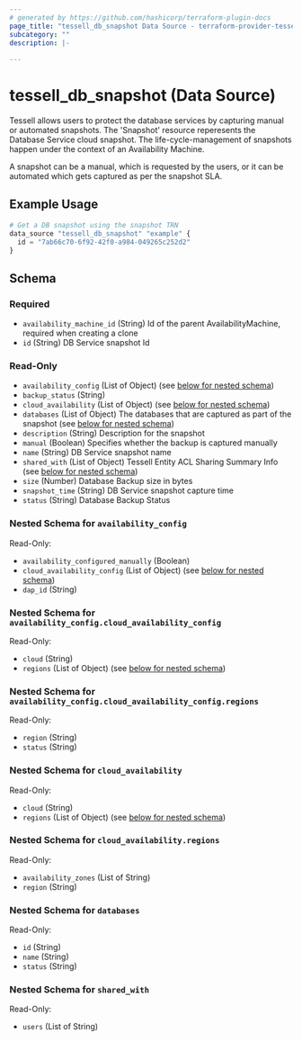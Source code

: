 ```yaml
---
# generated by https://github.com/hashicorp/terraform-plugin-docs
page_title: "tessell_db_snapshot Data Source - terraform-provider-tessell"
subcategory: ""
description: |-
  
---
```


# tessell_db_snapshot (Data Source)

Tessell allows users to protect the database services by capturing manual or automated snapshots. The 'Snapshot' resource reperesents the Database Service cloud snapshot. The life-cycle-management of snapshots happen under the context of an Availability Machine.

A snapshot can be a manual, which is requested by the users, or it can be automated which gets captured as per the snapshot SLA.

## Example Usage

```terraform
# Get a DB snapshot using the snapshot TRN
data_source "tessell_db_snapshot" "example" {
  id = "7ab66c70-6f92-42f0-a984-049265c252d2"
}
```

<!-- schema generated by tfplugindocs -->
## Schema

### Required

- `availability_machine_id` (String) Id of the parent AvailabilityMachine, required when creating a clone
- `id` (String) DB Service snapshot Id

### Read-Only

- `availability_config` (List of Object) (see [below for nested schema](#nestedatt--availability_config))
- `backup_status` (String)
- `cloud_availability` (List of Object) (see [below for nested schema](#nestedatt--cloud_availability))
- `databases` (List of Object) The databases that are captured as part of the snapshot (see [below for nested schema](#nestedatt--databases))
- `description` (String) Description for the snapshot
- `manual` (Boolean) Specifies whether the backup is captured manually
- `name` (String) DB Service snapshot name
- `shared_with` (List of Object) Tessell Entity ACL Sharing Summary Info (see [below for nested schema](#nestedatt--shared_with))
- `size` (Number) Database Backup size in bytes
- `snapshot_time` (String) DB Service snapshot capture time
- `status` (String) Database Backup Status

<a id="nestedatt--availability_config"></a>
### Nested Schema for `availability_config`

Read-Only:

- `availability_configured_manually` (Boolean)
- `cloud_availability_config` (List of Object) (see [below for nested schema](#nestedobjatt--availability_config--cloud_availability_config))
- `dap_id` (String)

<a id="nestedobjatt--availability_config--cloud_availability_config"></a>
### Nested Schema for `availability_config.cloud_availability_config`

Read-Only:

- `cloud` (String)
- `regions` (List of Object) (see [below for nested schema](#nestedobjatt--availability_config--cloud_availability_config--regions))

<a id="nestedobjatt--availability_config--cloud_availability_config--regions"></a>
### Nested Schema for `availability_config.cloud_availability_config.regions`

Read-Only:

- `region` (String)
- `status` (String)




<a id="nestedatt--cloud_availability"></a>
### Nested Schema for `cloud_availability`

Read-Only:

- `cloud` (String)
- `regions` (List of Object) (see [below for nested schema](#nestedobjatt--cloud_availability--regions))

<a id="nestedobjatt--cloud_availability--regions"></a>
### Nested Schema for `cloud_availability.regions`

Read-Only:

- `availability_zones` (List of String)
- `region` (String)



<a id="nestedatt--databases"></a>
### Nested Schema for `databases`

Read-Only:

- `id` (String)
- `name` (String)
- `status` (String)


<a id="nestedatt--shared_with"></a>
### Nested Schema for `shared_with`

Read-Only:

- `users` (List of String)


